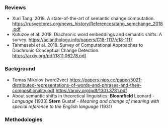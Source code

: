 ### Reviews

* Xuri Tang. 2018. A state-of-the-art of semantic change computation. https://rusvectores.org/news_history/References/tang_semchange_2018.pdf
* Kutuzov et al. 2018. Diachronic word embeddings and semantic shifts: A survey.
https://aclanthology.info/papers/C18-1117/c18-1117
* Tahmasebi et al. 2018. Survey of Computational Approaches to Diachronic Conceptual Change Detection.
https://arxiv.org/pdf/1811.06278.pdf

### Background

* Tomas Mikolov (word2vec)
https://papers.nips.cc/paper/5021-distributed-representations-of-words-and-phrases-and-their-compositionality.pdf
https://arxiv.org/pdf/1301.3781.pdf
* About semantic shifts in theoretical linguistics:
__Bloomfield__ Leonard - _Language_ (1933)
__Stern__ Gustaf - _Meaning and change of meaning with special reference to the English language_ (1931)

### Methodologies
